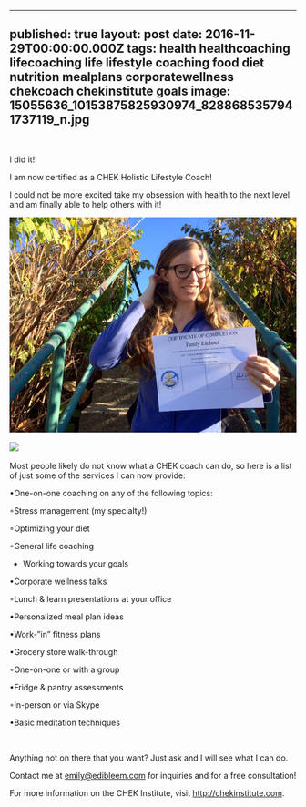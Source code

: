
---
published: true
layout: post
date: 2016-11-29T00:00:00.000Z
tags: health healthcoaching lifecoaching life lifestyle coaching food diet nutrition mealplans corporatewellness chekcoach chekinstitute goals 
image: 15055636_10153875825930974_8288685357941737119_n.jpg
---


<br>

I did it!!




I am now certified as a CHEK Holistic Lifestyle Coach!




I could not be more excited take my obsession with health to the next level and am finally able to help others with it!




![15055636_10153875825930974_8288685357941737119_n.jpg](/content/15055636_10153875825930974_8288685357941737119_n.jpg)







<a href="//www.pinterest.com/pin/create/button/" data-pin-do="buttonBookmark"  data-pin-color="red"><img src="//assets.pinterest.com/images/pidgets/pinit_fg_en_rect_red_20.png" /></a>

<!-- Please call pinit.js only once per page -->

<script type="text/javascript" async defer src="//assets.pinterest.com/js/pinit.js"></script>







Most people likely do not know what a CHEK coach can do, so here is a list of just some of the services I can now provide:




•One-on-one coaching on any of the following topics:


◦Stress management (my specialty!)


◦Optimizing your diet


◦General life coaching

* Working towards your goals


•Corporate wellness talks


  ◦Lunch & learn presentations at your office


•Personalized meal plan ideas


•Work-”in” fitness plans


•Grocery store walk-through


  ◦One-on-one or with a group


•Fridge & pantry assessments 


  ◦In-person or via Skype


•Basic meditation techniques


<br>


Anything not on there that you want? Just ask and I will see what I can do. 




Contact me at emily@edibleem.com for inquiries and for a free consultation!



For more information on the CHEK Institute, visit http://chekinstitute.com.
